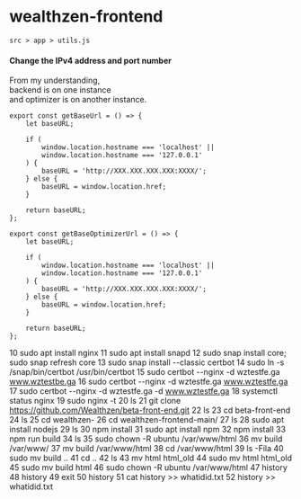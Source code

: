 # wealthzen-frontend

`src > app > utils.js`

#### Change the IPv4 address and port number 
From my understanding, <br>
backend is on one instance <br>
and optimizer is on another instance.

```
export const getBaseUrl = () => {
    let baseURL;

    if (
        window.location.hostname === 'localhost' ||
        window.location.hostname === '127.0.0.1'
    ) {
        baseURL = 'http://XXX.XXX.XXX.XXX:XXXX/';
    } else {
        baseURL = window.location.href;
    }

    return baseURL;
};

export const getBaseOptimizerUrl = () => {
    let baseURL;

    if (
        window.location.hostname === 'localhost' ||
        window.location.hostname === '127.0.0.1'
    ) {
        baseURL = 'http://XXX.XXX.XXX.XXX:XXXX/';
    } else {
        baseURL = window.location.href;
    }

    return baseURL;
};
```
10  sudo apt install nginx
   11  sudo apt install snapd
   12  sudo snap install core; sudo snap refresh core
   13  sudo snap install --classic certbot
   14  sudo ln -s /snap/bin/certbot /usr/bin/certbot
   15  sudo certbot --nginx -d wztestfe.ga www.wztestbe.ga
   16  sudo certbot --nginx -d wztestfe.ga www.wztestfe.ga
   17  sudo certbot --nginx -d wztestfe.ga -d www.wztestfe.ga
   18  systemctl status nginx
   19  sudo nginx -t
   20  ls
   21  git clone https://github.com/Wealthzen/beta-front-end.git
   22  ls
   23  cd beta-front-end
   24  ls
   25  cd wealthzen-
   26  cd wealthzen-frontend-main/
   27  ls
   28  sudo apt install nodejs
   29  ls
   30  npm install
   31  sudo apt install npm
   32  npm install
   33  npm run build
   34  ls
   35  sudo chown -R ubuntu /var/www/html
   36  mv build /var/www/
   37  mv build /var/www/html
   38  cd /var/www/html
   39  ls -Fila
   40  sudo mv build ..
   41  cd ..
   42  ls
   43  mv html html_old
   44  sudo mv html html_old
   45  sudo mv build html
   46  sudo chown -R ubuntu /var/www/html
   47  history
   48  history 
   49  exit
   50  history 
   51  cat history >> whatidid.txt
   52  history >> whatidid.txt

